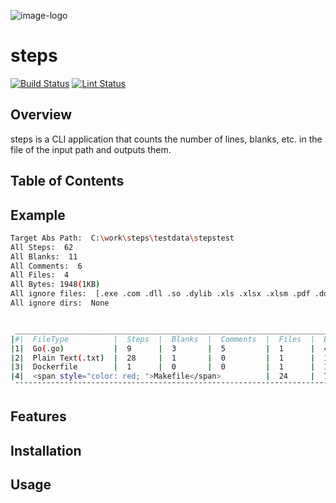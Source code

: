 ![image-logo](./view/img-logo.png)
# steps

[![Build Status](https://github.com/suwakei/steps/actions/workflows/ci.yml/badge.svg)](https://github.com/suwakei/steps/actions/workflows/ci.yml)
[![Lint Status](https://github.com/suwakei/steps/actions/workflows/lint.yml/badge.svg)](https://github.com/suwakei/steps/actions/workflows/lint.yml)

## Overview
steps is a CLI application that counts the number of lines, blanks, etc. in the file of the input path and outputs them.

## Table of Contents




## Example

```bash
Target Abs Path:  C:\work\steps\testdata\stepstest
All Steps:  62
All Blanks:  11
All Comments:  6
All Files:  4
All Bytes: 1948(1KB)
All ignore files:  [.exe .com .dll .so .dylib .xls .xlsx .xlsm .pdf .doc .docx .ppt .pptx .msi .jar .gz .tar .png .jpg .jpeg .svg .gif .bmp .tiff .webp]
All ignore dirs:  None


 ________________________________________________________________________________
|#|  FileType          |  Steps  |  Blanks  |  Comments  |  Files  |  Bytes      |
|1|  Go(.go)           |  9      |  3       |  5         |  1      |  42(0KB)    |
|2|  Plain Text(.txt)  |  28     |  1       |  0         |  1      |  1512(1KB)  |
|3|  Dockerfile        |  1      |  0       |  0         |  1      |  15(0KB)    |
|4|  <span style="color: red; ">Makefile</span>          |  24     |  7       |  1         |  1      |  379(0KB)   |
 ¯¯¯¯¯¯¯¯¯¯¯¯¯¯¯¯¯¯¯¯¯¯¯¯¯¯¯¯¯¯¯¯¯¯¯¯¯¯¯¯¯¯¯¯¯¯¯¯¯¯¯¯¯¯¯¯¯¯¯¯¯¯¯¯¯¯¯¯¯¯¯¯¯¯¯¯¯¯¯¯
```

## Features

## Installation

## Usage
